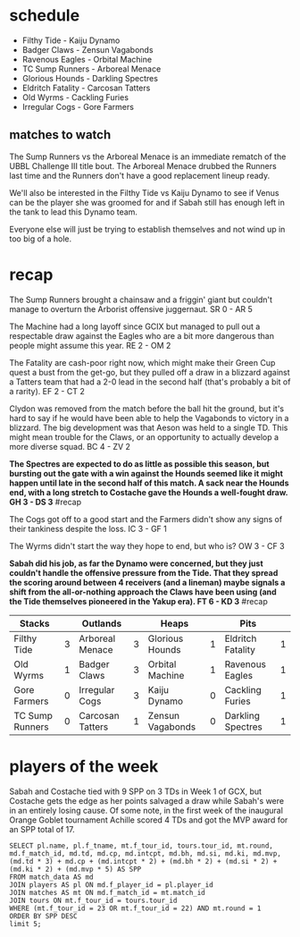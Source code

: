 # schedule

* Filthy Tide - Kaiju Dynamo
* Badger Claws - Zensun Vagabonds
* Ravenous Eagles -	Orbital Machine
* TC Sump Runners -	Arboreal Menace
* Glorious Hounds -	Darkling Spectres
* Eldritch Fatality - Carcosan Tatters
* Old Wyrms -	Cackling Furies
* Irregular Cogs - Gore Farmers

## matches to watch

The Sump Runners vs the Arboreal Menace is an immediate rematch of the UBBL Challenge III title bout. The Arboreal Menace drubbed the Runners last time and the Runners don't have a good replacement lineup ready.

We'll also be interested in the Filthy Tide vs Kaiju Dynamo to see if Venus can be the player she was groomed for and if Sabah still has enough left in the tank to lead this Dynamo team.

Everyone else will just be trying to establish themselves and not wind up in too big of a hole.

# recap

The Sump Runners brought a chainsaw and a friggin' giant but couldn't manage to overturn the Arborist offensive juggernaut. SR 0 - AR 5

The Machine had a long layoff since GCIX but managed to pull out a respectable draw against the Eagles who are a bit more dangerous than people might assume this year. RE 2 - OM 2

The Fatality are cash-poor right now, which might make their Green Cup quest a bust from the get-go, but they pulled off a draw in a blizzard against a Tatters team that had a 2-0 lead in the second half (that's probably a bit of a rarity). EF 2 - CT 2

Clydon was removed from the match before the ball hit the ground, but it's hard to say if he would have been able to help the Vagabonds to victory in a blizzard. The big development was that Aeson was held to a single TD. This might mean trouble for the Claws, or an opportunity to actually develop a more diverse squad. BC 4 - ZV 2

**The Spectres are expected to do as little as possible this season, but bursting out the gate with a win against the Hounds seemed like it might happen until late in the second half of this match. A sack near the Hounds end, with a long stretch to Costache gave the Hounds a well-fought draw. GH 3 - DS 3** #recap

The Cogs got off to a good start and the Farmers didn't show any signs of their tankiness despite the loss. IC 3 - GF 1

The Wyrms didn't start the way they hope to end, but who is? OW 3 - CF 3

**Sabah did his job, as far the Dynamo were concerned, but they just couldn't handle the offensive pressure from the Tide. That they spread the scoring around between 4 receivers (and a lineman) maybe signals a shift from the all-or-nothing approach the Claws have been using (and the Tide themselves pioneered in the Yakup era). FT 6 - KD 3** #recap

| Stacks |  | Outlands |  | Heaps |  | Pits |  |
|-------|-----|--|--|------|------|--|--|
| Filthy Tide | 3 | Arboreal Menace | 3 | Glorious Hounds | 1 | Eldritch Fatality | 1 |
| Old Wyrms | 1 | Badger Claws | 3 | Orbital Machine | 1 | Ravenous Eagles | 1 |
| Gore Farmers | 0 | Irregular Cogs | 3 | Kaiju Dynamo | 0 | Cackling Furies | 1 |
| TC Sump Runners | 0 | Carcosan Tatters | 1 | Zensun Vagabonds | 0 | Darkling Spectres | 1 |


# players of the week

Sabah and Costache tied  with 9 SPP on 3 TDs in Week 1 of GCX, but Costache gets the edge as her points salvaged a draw while Sabah's were in an entirely losing cause. Of some note, in the first week of the inaugural Orange Goblet tournament Achille scored 4 TDs and got the MVP award for an SPP total of 17.


```
SELECT pl.name, pl.f_tname, mt.f_tour_id, tours.tour_id, mt.round, md.f_match_id, md.td, md.cp, md.intcpt, md.bh, md.si, md.ki, md.mvp, (md.td * 3) + md.cp + (md.intcpt * 2) + (md.bh * 2) + (md.si * 2) + (md.ki * 2) + (md.mvp * 5) AS SPP 
FROM match_data AS md 
JOIN players AS pl ON md.f_player_id = pl.player_id
JOIN matches AS mt ON md.f_match_id = mt.match_id 
JOIN tours ON mt.f_tour_id = tours.tour_id
WHERE (mt.f_tour_id = 23 OR mt.f_tour_id = 22) AND mt.round = 1
ORDER BY SPP DESC 
limit 5;
```
